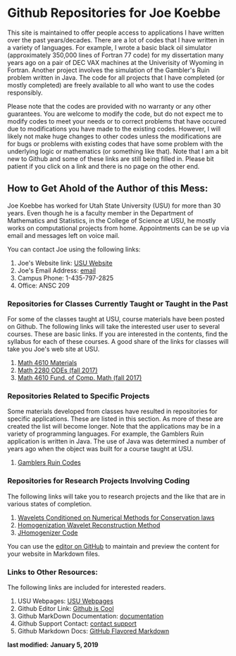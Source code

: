 # Github Repositories for Joe Koebbe

This site is maintained to offer people access to applications I have written over the past years/decades. There are a lot of 
codes that I have written in a variety of languages. For example, I wrote a basic black oil simulator (approximately 350,000 
lines of Fortran 77 code) for my dissertation many years ago on a pair of DEC VAX machines at the Univerisity of Wyoming in 
Fortran. Another project involves the simulation of the Gambler's Ruin problem written in Java. The code for all projects that I 
have completed (or mostly completed) are freely available to all who want to use the codes responsibly.

Please note that the codes are provided with no warranty or any other guarantees. You are welcome to modify the code, but do not
expect me to modify codes to meet your needs or to correct problems that have occured due to modifications you have made to the 
existing codes. However, I will likely not make huge changes to other codes unless the modifications are for bugs or problems 
with existing codes that have some problem with the underlying logic or mathematics (or something like that). Note that I am a
bit new to Github and some of these links are still being filled in. Please bit patient if you click on a link and there is no
page on the other end.

## How to Get Ahold of the Author of this Mess:

Joe Koebbe has worked for Utah State University (USU) for more than 30 years. Even though he is a faculty member in the
Department of Mathematics and Statistics, in the College of Science at USU, he mostly works on computational projects from home.
Appointments can be se up via email and messages left on voice mail.

You can contact Joe using the following links:

1. Joe's Website link: [USU Website](http://www.math.usu.edu/~koebbe/)
2. Joe's Email Address: [email](mailto://joe.koebbe@usu.edu)
3. Campus Phone: 1-435-797-2825
4. Office: ANSC 209

### Repositories for Classes Currently Taught or Taught in the Past

For some of the classes taught at USU, course materials have been posted on Github. The following links will take the interested
user user to several courses. These are basic links. If you are interested in the contents, find the syllabus for each of these
courses. A good share of the links for classes will take you Joe's web site at USU.

1. [Math 4610 Materials](https://jvkoebbe.github.io/math4610/main)
1. [Math 2280 ODEs (fall 2017)](http://www.math.usu.edu/~koebbe/teaching/courses/math2280/materials.html)
2. [Math 4610 Fund. of Comp. Math (fall 2017)](http://www.math.usu.edu/~koebbe/teaching/courses/Math4610/materials.html)

### Repositories Related to Specific Projects

Some materials developed from classes have resulted in repositories for specific applications. These are listed in this section.
As more of these are created the list will become longer. Note that the applications may be in a variety of programming 
languages. For example, the Gamblers Ruin application is written in Java. The use of Java was determined a number of years ago
when the object was built for a course taught at USU.

1. [Gamblers Ruin Codes](https://jvkoebbe.github.io/gamblersruin/main)

### Repositories for Research Projects Involving Coding

The following links will take you to research projects and the like that are in various states of completion.

1. [Wavelets Conditioned on Numerical Methods for Conservation laws](https://jvkoebbe.github.io/wcncl/main)
2. [Homogenization Wavelet Reconstruction Method](https://jvkoebbe.github.io/hwr/main)
3. [JHomogenizer Code](https://jvkoebbe.github.io/jhomogenizer/main)

You can use the [editor on GitHub](https://github.com/jvkoebbe/jvkoebbe.github.io/edit/master/README.md) to maintain and preview 
the content for your website in Markdown files.

### Links to Other Resources:

The following links are included for interested readers.

1. USU Webpages: [USU Webpages](http://www.usu.edu/)
2. Github Editor Link: [Github is Cool](https://guides.github.com/features/mastering-markdown/)
3. Github MarkDown Documentation: [documentation](https://help.github.com/categories/github-pages-basics/)
4. Github Support Contact: [contact support](https://github.com/contact)
5. Github Markdown Docs: [GitHub Flavored Markdown](https://guides.github.com/features/mastering-markdown/)

**last modified:** __January 5, 2019__

